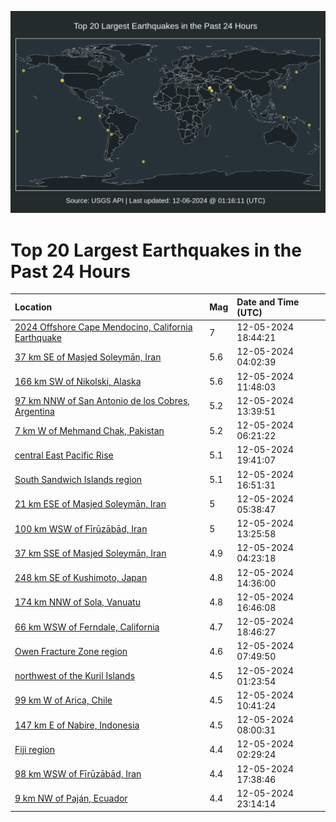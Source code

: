 ![Map](./map.png)

# Top 20 Largest Earthquakes in the Past 24 Hours

| Location | Mag | Date and Time (UTC) |
|:---|:---|:---|
| [2024 Offshore Cape Mendocino, California Earthquake](https://earthquake.usgs.gov/earthquakes/eventpage/nc75095651) | 7 | 12-05-2024 18:44:21 |
| [37 km SE of Masjed Soleymān, Iran](https://earthquake.usgs.gov/earthquakes/eventpage/us7000nw1c) | 5.6 | 12-05-2024 04:02:39 |
| [166 km SW of Nikolski, Alaska](https://earthquake.usgs.gov/earthquakes/eventpage/us7000nw3f) | 5.6 | 12-05-2024 11:48:03 |
| [97 km NNW of San Antonio de los Cobres, Argentina](https://earthquake.usgs.gov/earthquakes/eventpage/us7000nw44) | 5.2 | 12-05-2024 13:39:51 |
| [7 km W of Mehmand Chak, Pakistan](https://earthquake.usgs.gov/earthquakes/eventpage/us7000nw1v) | 5.2 | 12-05-2024 06:21:22 |
| [central East Pacific Rise](https://earthquake.usgs.gov/earthquakes/eventpage/us7000nw8z) | 5.1 | 12-05-2024 19:41:07 |
| [South Sandwich Islands region](https://earthquake.usgs.gov/earthquakes/eventpage/us7000nw6g) | 5.1 | 12-05-2024 16:51:31 |
| [21 km ESE of Masjed Soleymān, Iran](https://earthquake.usgs.gov/earthquakes/eventpage/us7000nw1s) | 5 | 12-05-2024 05:38:47 |
| [100 km WSW of Fīrūzābād, Iran](https://earthquake.usgs.gov/earthquakes/eventpage/us7000nw43) | 5 | 12-05-2024 13:25:58 |
| [37 km SSE of Masjed Soleymān, Iran](https://earthquake.usgs.gov/earthquakes/eventpage/us7000nw1i) | 4.9 | 12-05-2024 04:23:18 |
| [248 km SE of Kushimoto, Japan](https://earthquake.usgs.gov/earthquakes/eventpage/us7000nw4s) | 4.8 | 12-05-2024 14:36:00 |
| [174 km NNW of Sola, Vanuatu](https://earthquake.usgs.gov/earthquakes/eventpage/us7000nw5h) | 4.8 | 12-05-2024 16:46:08 |
| [66 km WSW of Ferndale, California](https://earthquake.usgs.gov/earthquakes/eventpage/us7000nwbj) | 4.7 | 12-05-2024 18:46:27 |
| [Owen Fracture Zone region](https://earthquake.usgs.gov/earthquakes/eventpage/us7000nw2j) | 4.6 | 12-05-2024 07:49:50 |
| [northwest of the Kuril Islands](https://earthquake.usgs.gov/earthquakes/eventpage/us7000nw0w) | 4.5 | 12-05-2024 01:23:54 |
| [99 km W of Arica, Chile](https://earthquake.usgs.gov/earthquakes/eventpage/us7000nw38) | 4.5 | 12-05-2024 10:41:24 |
| [147 km E of Nabire, Indonesia](https://earthquake.usgs.gov/earthquakes/eventpage/us7000nw2k) | 4.5 | 12-05-2024 08:00:31 |
| [Fiji region](https://earthquake.usgs.gov/earthquakes/eventpage/us7000nw15) | 4.4 | 12-05-2024 02:29:24 |
| [98 km WSW of Fīrūzābād, Iran](https://earthquake.usgs.gov/earthquakes/eventpage/us7000nw71) | 4.4 | 12-05-2024 17:38:46 |
| [9 km NW of Paján, Ecuador](https://earthquake.usgs.gov/earthquakes/eventpage/us7000nwcz) | 4.4 | 12-05-2024 23:14:14 |
